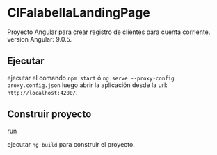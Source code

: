# ClFalabellaLandingPage

Proyecto Angular para crear registro de clientes para cuenta corriente.  version Angular: 9.0.5.

## Ejecutar

ejecutar el comando  `npm start` ó  `ng serve --proxy-config proxy.config.json` luego abrir la aplicación desde la url: `http://localhost:4200/`. 

## Construir proyecto

run

ejecutar `ng build` para construir el proyecto.